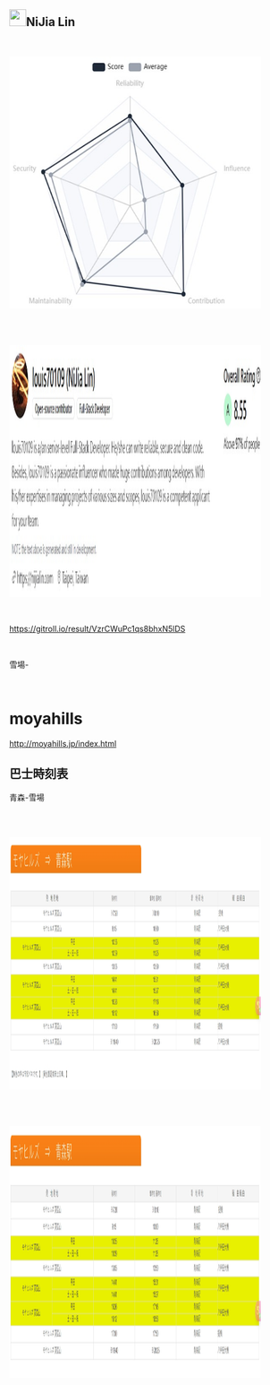 <h2><a id="user-content-nijia-lin" class="anchor" aria-hidden="true" tabindex="-1" href="#nijia-lin"><span aria-hidden="true" class="octicon octicon-link"></span></a>
<a target="_blank" rel="noopener noreferrer nofollow" href="https://camo.githubusercontent.com/a2ed862ba2b5faed1539062050ec7bd1c072870acfd82510cb65a38bf4a1a180/68747470733a2f2f7370726f66696c652e6c696e652d7363646e2e6e65742f30684b76546f35346a7946466c354667656d6f6c78714a676c47467a4e615a30314c584852616278684654446c4e493174614269565a61423543536a74484a31594a41434a534e307846486a703142574d5f5a30446f6258346d536d35414946454d584868627551"><img src="https://camo.githubusercontent.com/a2ed862ba2b5faed1539062050ec7bd1c072870acfd82510cb65a38bf4a1a180/68747470733a2f2f7370726f66696c652e6c696e652d7363646e2e6e65742f30684b76546f35346a7946466c354667656d6f6c78714a676c47467a4e615a30314c584852616278684654446c4e493174614269565a61423543536a74484a31594a41434a534e307846486a703142574d5f5a30446f6258346d536d35414946454d584868627551" width="30" height="30" data-canonical-src="https://sprofile.line-scdn.net/0hKvTo54jyFFl5FgemolxqJglGFzNaZ01LXHRabxhFTDlNI1taBiVZaB5CSjtHJ1YJACJSN0xFHjp1BWM_Z0DobX4mSm5AIFEMXHhbuQ" style="max-width: 100%;"></a>NiJia Lin</h2><br><p><a target="_blank" rel="noopener noreferrer" href="https://github.com/louis70109/ideas-tree/blob/master/images/491448579508929035.png"><img src="https://github.com/louis70109/ideas-tree/raw/master/images/491448579508929035.png" width="450" height="450" style="max-width: 100%;"></a></p>
<br /><p><br><a target="_blank" rel="noopener noreferrer" href="https://github.com/louis70109/ideas-tree/blob/master/images/491448769863745846.png"><img src="https://github.com/louis70109/ideas-tree/raw/master/images/491448769863745846.png" width="450" height="450" style="max-width: 100%;"></a></p>
<br /><p><a href="https://gitroll.io/result/VzrCWuPc1qs8bhxN5lDS" rel="nofollow">https://gitroll.io/result/VzrCWuPc1qs8bhxN5lDS</a></p>
<br /><p>雪場-</p>
<br /><h1><a id="user-content-moyahills" class="anchor" aria-hidden="true" tabindex="-1" href="#moyahills"><span aria-hidden="true" class="octicon octicon-link"></span></a>moyahills</h1>
<p><a href="http://moyahills.jp/index.html" rel="nofollow">http://moyahills.jp/index.html</a></p>
<h2><a id="user-content-巴士時刻表" class="anchor" aria-hidden="true" tabindex="-1" href="#巴士時刻表"><span aria-hidden="true" class="octicon octicon-link"></span></a>巴士時刻表</h2>
<p>青森-雪場</p>
<br /><p><br><a target="_blank" rel="noopener noreferrer" href="https://github.com/louis70109/ideas-tree/blob/master/images/491450553851708003.png"><img src="https://github.com/louis70109/ideas-tree/raw/master/images/491450553851708003.png" width="450" height="450" style="max-width: 100%;"></a></p>
<br /><p><br><a target="_blank" rel="noopener noreferrer" href="https://github.com/louis70109/ideas-tree/blob/master/images/491450581098692884.png"><img src="https://github.com/louis70109/ideas-tree/raw/master/images/491450581098692884.png" width="450" height="450" style="max-width: 100%;"></a></p>
